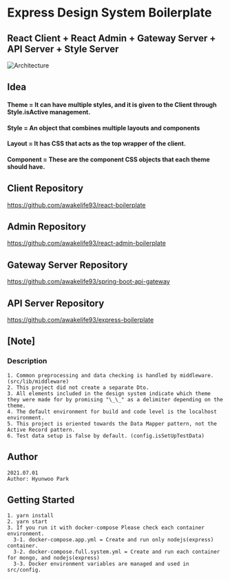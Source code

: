 # Express Design System Boilerplate

## React Client + React Admin + Gateway Server + API Server + Style Server

![Architecture](https://user-images.githubusercontent.com/20429356/158008003-23315066-bca4-402c-af4e-10d81a886ec7.png)

## Idea

#### Theme = It can have multiple styles, and it is given to the Client through Style.isActive management.

#### Style = An object that combines multiple layouts and components

#### Layout = It has CSS that acts as the top wrapper of the client.

#### Component = These are the component CSS objects that each theme should have.

## Client Repository

https://github.com/awakelife93/react-boilerplate

## Admin Repository

https://github.com/awakelife93/react-admin-boilerplate

## Gateway Server Repository

https://github.com/awakelife93/spring-boot-api-gateway

## API Server Repository

https://github.com/awakelife93/express-boilerplate

## [Note]

### Description

```
1. Common preprocessing and data checking is handled by middleware. (src/lib/middleware)
2. This project did not create a separate Dto.
3. All elements included in the design system indicate which theme they were made for by promising "\_\_" as a delimiter depending on the theme.
4. The default environment for build and code level is the localhost environment.
5. This project is oriented towards the Data Mapper pattern, not the Active Record pattern.
6. Test data setup is false by default. (config.isSetUpTestData)
```

## Author

```
2021.07.01
Author: Hyunwoo Park
```

## Getting Started

```
1. yarn install
2. yarn start
3. If you run it with docker-compose Please check each container environment.
  3-1. docker-compose.app.yml = Create and run only nodejs(express) container.
  3-2. docker-compose.full.system.yml = Create and run each container for mongo, and nodejs(express)
  3-3. Docker environment variables are managed and used in src/config.
```

#

